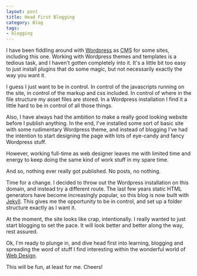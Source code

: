 ```yaml
---
layout: post
title: Head First Blogging
category: Blog
tags:
- blogging
---
```

I have been fiddling around with [Wordpress](https://wordpress.org/ "Wordpress CMS") as <abbr title="Content Management System">CMS</abbr> for some sites, including this one. Working with Wordpress themes and templates is a tedious task, and I haven't gotten completely into it. It's a little bit too easy to just install plugins that do some magic, but not necessarily exactly the way you want it.

I guess I just want to be in control. In control of the javascripts running on the site, in control of the markup and css included. In control of where in the file structure my asset files are stored. In a Wordpress installation I find it a little hard to be in control of all those things.

Also, I have always had the ambition to make a really good looking website before I publish anything. In the end, I've installed some sort of basic site with some rudimentary Wordpress theme, and instead of blogging I've had the intention to start designing the page with lots of eye-candy and fancy Wordpress stuff.

However, working full-time as web designer leaves me with limited time and energy to keep doing the same kind of work stuff in my spare time.

And so, nothing ever really got published. No posts, no nothing.

Time for a change. I decided to throw out the Wordpress installation on this domain, and instead try a different route. The last few years static HTML generators have become increasingly popular, so this blog is now built with [Jekyll](http://jekyllrb.com/ "Jekyll static website and blog builder"). This gives me the opportunity to be in control, and set up a folder structure exactly as I want it.

At the moment, the site looks like crap, intentionally. I really wanted to just start blogging to set the pace. It will look better and better along the way, rest assured.

Ok, I'm ready to plunge in, and dive head first into learning, blogging and spreading the word of stuff I find interesting within the wonderful world of [Web Design](https://en.wikipedia.org/wiki/Web_design).

This will be fun, at least for me. Cheers!
